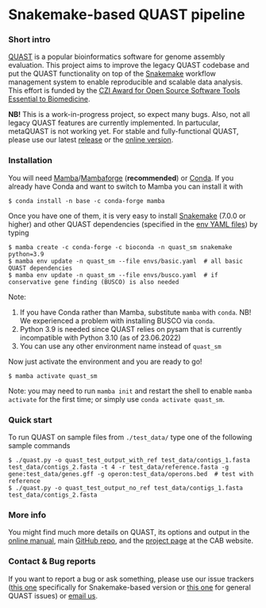 # Snakemake-based QUAST pipeline

### Short intro
[QUAST](http://quast.sourceforge.net/) is a popular bioinformatics software for genome assembly evaluation. This project aims to improve the legacy QUAST codebase and put the QUAST functionality on top of the [Snakemake](https://snakemake.readthedocs.io/en/stable/) workflow management system to enable reproducible and scalable data analysis. This effort is funded by the [CZI Award for Open Source Software Tools Essential to Biomedicine](https://chanzuckerberg.com/eoss/proposals/spades-and-quast-toolkits-for-genome-sequence-assembly-and-analysis/). 

**NB!** This is a work-in-progress project, so expect many bugs. Also, not all legacy QUAST features are currently implemented. In partucular, metaQUAST is not working yet. For stable and fully-functional QUAST, please use our latest [release](https://github.com/ablab/quast/releases/latest) or the [online version](http://cab.cc.spbu.ru/quast/).

### Installation
You will need [Mamba](https://github.com/mamba-org/mamba)/[Mambaforge](https://github.com/conda-forge/miniforge#mambaforge) (**recommended**) or [Conda](https://conda.pydata.org/). 
If you already have Conda and want to switch to Mamba you can install it with
      
    $ conda install -n base -c conda-forge mamba

Once you have one of them, it is very easy to install [Snakemake](https://snakemake.readthedocs.io/en/stable/getting_started/installation.html) (7.0.0 or higher) 
and other QUAST dependencies (specified in the [env YAML files](./envs/)) by typing  
     
    $ mamba create -c conda-forge -c bioconda -n quast_sm snakemake python=3.9  
    $ mamba env update -n quast_sm --file envs/basic.yaml  # all basic QUAST dependencies   
    $ mamba env update -n quast_sm --file envs/busco.yaml  # if conservative gene finding (BUSCO) is also needed
      
Note:
1. If you have Conda rather than Mamba, substitute `mamba` with `conda`. NB! We experienced a problem with installing BUSCO via `conda`.
2. Python 3.9 is needed since QUAST relies on pysam that is currently incompatible with Python 3.10 (as of 23.06.2022) 
3. You can use any other environment name instead of `quast_sm`

Now just activate the environment and you are ready to go!

    $ mamba activate quast_sm   
      
Note: you may need to run `mamba init` and restart the shell to enable `mamba activate` for the first time; or simply use `conda activate quast_sm`.

### Quick start
To run QUAST on sample files from `./test_data/` type one of the following sample commands
    
    $ ./quast.py -o quast_test_output_with_ref test_data/contigs_1.fasta test_data/contigs_2.fasta -t 4 -r test_data/reference.fasta -g gene:test_data/genes.gff -g operon:test_data/operons.bed  # test with reference
    $ ./quast.py -o quast_test_output_no_ref test_data/contigs_1.fasta test_data/contigs_2.fasta
    
### More info

You might find much more details on QUAST, its options and output in the [online manual](http://quast.sourceforge.net/docs/manual.html), main [GitHub repo](https://github.com/ablab/quast), and the [project page](https://cab.spbu.ru/software/quast) at the CAB website.

### Contact & Bug reports

If you want to report a bug or ask something, please use our issue trackers ([this one](https://github.com/ablab/quast_snakemake/issues) specifically for Snakemake-based version or [this one](https://github.com/ablab/quast/issues) for general QUAST issues) or [email us](quast.support@cab.spbu.ru).